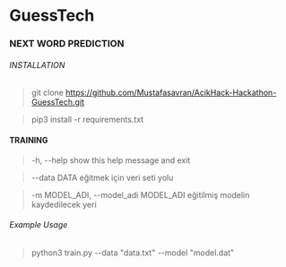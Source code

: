 # GuessTech

### NEXT WORD PREDICTION

###### INSTALLATION

> git clone https://github.com/Mustafasavran/AcikHack-Hackathon-GuessTech.git

> pip3 install -r requirements.txt

#### TRAINING
>-h, --help            show this help message and exit

> --data DATA   eğitmek için veri seti yolu

 > -m MODEL_ADI, --model_adi MODEL_ADI   eğitilmiş modelin kaydedilecek yeri
 
###### Example Usage
>python3 train.py --data "data.txt" --model "model.dat"

